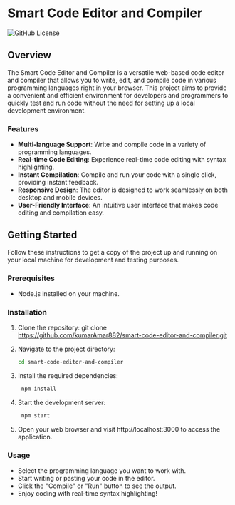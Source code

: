# Smart Code Editor and Compiler

![GitHub License](https://img.shields.io/github/license/kumarAmar882/smart-code-editor-and-compiler)

## Overview

The Smart Code Editor and Compiler is a versatile web-based code editor and compiler that allows you to write, edit, and compile code in various programming languages right in your browser. This project aims 
to provide a convenient and efficient environment for developers and programmers to quickly test and run code without the need for setting up a local development environment.

### Features

- **Multi-language Support**: Write and compile code in a variety of programming languages.
- **Real-time Code Editing**: Experience real-time code editing with syntax highlighting.
- **Instant Compilation**: Compile and run your code with a single click, providing instant feedback.
- **Responsive Design**: The editor is designed to work seamlessly on both desktop and mobile devices.
- **User-Friendly Interface**: An intuitive user interface that makes code editing and compilation easy.

## Getting Started

Follow these instructions to get a copy of the project up and running on your local machine for development and testing purposes.

### Prerequisites

- Node.js installed on your machine.

### Installation

1. Clone the repository:
   git clone https://github.com/kumarAmar882/smart-code-editor-and-compiler.git

2. Navigate to the project directory:
      
    ```bash
    cd smart-code-editor-and-compiler 

4. Install the required dependencies:
   ```bash
    npm install 

6. Start the development server:
   ```bash
    npm start 
   
8. Open your web browser and visit http://localhost:3000 to access the application.

### Usage
- Select the programming language you want to work with.
- Start writing or pasting your code in the editor.
- Click the "Compile" or "Run" button to see the output.
- Enjoy coding with real-time syntax highlighting!

